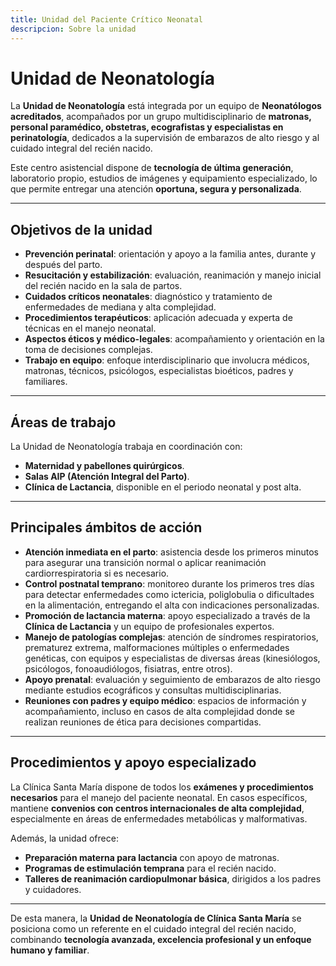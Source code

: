 ```yaml
---
title: Unidad del Paciente Crítico Neonatal
descripcion: Sobre la unidad
---
```


# Unidad de Neonatología

La **Unidad de Neonatología** está integrada por un equipo de **Neonatólogos acreditados**, acompañados por un grupo multidisciplinario de **matronas, personal paramédico, obstetras, ecografistas y especialistas en perinatología**, dedicados a la supervisión de embarazos de alto riesgo y al cuidado integral del recién nacido.  

Este centro asistencial dispone de **tecnología de última generación**, laboratorio propio, estudios de imágenes y equipamiento especializado, lo que permite entregar una atención **oportuna, segura y personalizada**.  

---

## Objetivos de la unidad
- **Prevención perinatal**: orientación y apoyo a la familia antes, durante y después del parto.  
- **Resucitación y estabilización**: evaluación, reanimación y manejo inicial del recién nacido en la sala de partos.  
- **Cuidados críticos neonatales**: diagnóstico y tratamiento de enfermedades de mediana y alta complejidad.  
- **Procedimientos terapéuticos**: aplicación adecuada y experta de técnicas en el manejo neonatal.  
- **Aspectos éticos y médico-legales**: acompañamiento y orientación en la toma de decisiones complejas.  
- **Trabajo en equipo**: enfoque interdisciplinario que involucra médicos, matronas, técnicos, psicólogos, especialistas bioéticos, padres y familiares.  

---

## Áreas de trabajo
La Unidad de Neonatología trabaja en coordinación con:  
- **Maternidad y pabellones quirúrgicos**.  
- **Salas AIP (Atención Integral del Parto)**.  
- **Clínica de Lactancia**, disponible en el periodo neonatal y post alta.  

---

## Principales ámbitos de acción
- **Atención inmediata en el parto**: asistencia desde los primeros minutos para asegurar una transición normal o aplicar reanimación cardiorrespiratoria si es necesario.  
- **Control postnatal temprano**: monitoreo durante los primeros tres días para detectar enfermedades como ictericia, poliglobulia o dificultades en la alimentación, entregando el alta con indicaciones personalizadas.  
- **Promoción de lactancia materna**: apoyo especializado a través de la **Clínica de Lactancia** y un equipo de profesionales expertos.  
- **Manejo de patologías complejas**: atención de síndromes respiratorios, prematurez extrema, malformaciones múltiples o enfermedades genéticas, con equipos y especialistas de diversas áreas (kinesiólogos, psicólogos, fonoaudiólogos, fisiatras, entre otros).  
- **Apoyo prenatal**: evaluación y seguimiento de embarazos de alto riesgo mediante estudios ecográficos y consultas multidisciplinarias.  
- **Reuniones con padres y equipo médico**: espacios de información y acompañamiento, incluso en casos de alta complejidad donde se realizan reuniones de ética para decisiones compartidas.  

---

## Procedimientos y apoyo especializado
La Clínica Santa María dispone de todos los **exámenes y procedimientos necesarios** para el manejo del paciente neonatal. En casos específicos, mantiene **convenios con centros internacionales de alta complejidad**, especialmente en áreas de enfermedades metabólicas y malformativas.  

Además, la unidad ofrece:  
- **Preparación materna para lactancia** con apoyo de matronas.  
- **Programas de estimulación temprana** para el recién nacido.  
- **Talleres de reanimación cardiopulmonar básica**, dirigidos a los padres y cuidadores.  

---

De esta manera, la **Unidad de Neonatología de Clínica Santa María** se posiciona como un referente en el cuidado integral del recién nacido, combinando **tecnología avanzada, excelencia profesional y un enfoque humano y familiar**.  
